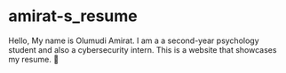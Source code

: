 # amirat-s_resume
Hello, My name is Olumudi Amirat. I am a a second-year psychology student  and also a cybersecurity intern. This is a website that showcases my resume.  🙂 
